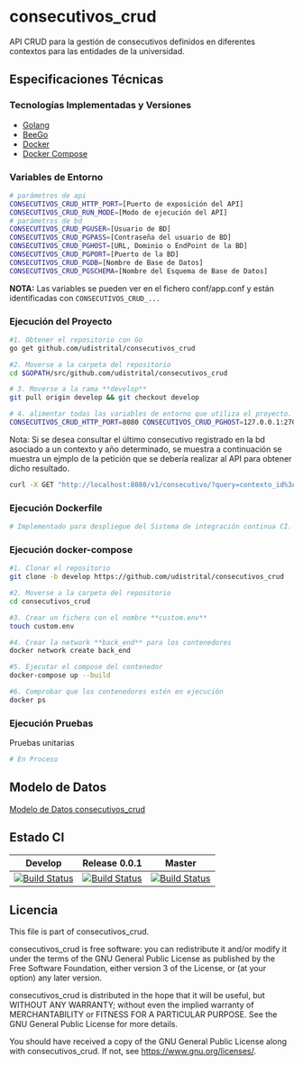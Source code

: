 # consecutivos_crud

API CRUD para la gestión de consecutivos definidos en diferentes contextos para las entidades de la universidad.

## Especificaciones Técnicas

### Tecnologías Implementadas y Versiones

- [Golang](https://github.com/udistrital/introduccion_oas/blob/master/instalacion_de_herramientas/golang.md)
- [BeeGo](https://github.com/udistrital/introduccion_oas/blob/master/instalacion_de_herramientas/beego.md)
- [Docker](https://docs.docker.com/engine/install/ubuntu/)
- [Docker Compose](https://docs.docker.com/compose/)

### Variables de Entorno

```sh
# parámetros de api
CONSECUTIVOS_CRUD_HTTP_PORT=[Puerto de exposición del API]
CONSECUTIVOS_CRUD_RUN_MODE=[Modo de ejecución del API]
# parámetros de bd
CONSECUTIVOS_CRUD_PGUSER=[Usuario de BD]
CONSECUTIVOS_CRUD_PGPASS=[Contraseña del usuario de BD]
CONSECUTIVOS_CRUD_PGHOST=[URL, Dominio o EndPoint de la BD]
CONSECUTIVOS_CRUD_PGPORT=[Puerto de la BD]
CONSECUTIVOS_CRUD_PGDB=[Nombre de Base de Datos]
CONSECUTIVOS_CRUD_PGSCHEMA=[Nombre del Esquema de Base de Datos]
```

**NOTA:** Las variables se pueden ver en el fichero conf/app.conf y están identificadas con `CONSECUTIVOS_CRUD_...`

### Ejecución del Proyecto

```sh
#1. Obtener el repositorio con Go
go get github.com/udistrital/consecutivos_crud

#2. Moverse a la carpeta del repositorio
cd $GOPATH/src/github.com/udistrital/consecutivos_crud

# 3. Moverse a la rama **develop**
git pull origin develop && git checkout develop

# 4. alimentar todas las variables de entorno que utiliza el proyecto.
CONSECUTIVOS_CRUD_HTTP_PORT=8080 CONSECUTIVOS_CRUD_PGHOST=127.0.0.1:27017 CONSECUTIVOS_CRUD_SOME_VARIABLE=some_value bee run
```

Nota: Si se desea consultar el último consecutivo registrado en la bd asociado a un contexto y año determinado, se muestra a continuación se muestra un ejmplo de la petición que se debería realizar al API para obtener dicho resultado.

```sh
curl -X GET "http://localhost:8080/v1/consecutivo/?query=contexto_id%3A1%2Cyear%3A2020&sortby=consecutivo&order=desc&limit=1" -H  "accept: application/json"
```

### Ejecución Dockerfile

```sh
# Implementado para despliegue del Sistema de integración continua CI.
```

### Ejecución docker-compose

```sh
#1. Clonar el repositorio
git clone -b develop https://github.com/udistrital/consecutivos_crud

#2. Moverse a la carpeta del repositorio
cd consecutivos_crud

#3. Crear un fichero con el nombre **custom.env**
touch custom.env

#4. Crear la network **back_end** para los contenedores
docker network create back_end

#5. Ejecutar el compose del contenedor
docker-compose up --build

#6. Comprobar que los contenedores estén en ejecución
docker ps
```

### Ejecución Pruebas

Pruebas unitarias

```sh
# En Proceso
```

## Modelo de Datos

[Modelo de Datos consecutivos_crud](/sql/modelo_consecutivos_crud.png)

## Estado CI

| Develop | Release 0.0.1 | Master |
| -- | -- | -- |
| [![Build Status](https://hubci.portaloas.udistrital.edu.co/api/badges/udistrital/consecutivos_crud/status.svg?ref=refs/heads/develop)](https://hubci.portaloas.udistrital.edu.co/udistrital/consecutivos_crud) | [![Build Status](https://hubci.portaloas.udistrital.edu.co/api/badges/udistrital/consecutivos_crud/status.svg?ref=refs/heads/release/0.0.1)](https://hubci.portaloas.udistrital.edu.co/udistrital/consecutivos_crud) | [![Build Status](https://hubci.portaloas.udistrital.edu.co/api/badges/udistrital/consecutivos_crud/status.svg?ref=refs/heads/master)](https://hubci.portaloas.udistrital.edu.co/udistrital/consecutivos_crud) |

## Licencia

This file is part of consecutivos_crud.

consecutivos_crud is free software: you can redistribute it and/or modify it under the terms of the GNU General Public License as published by the Free Software Foundation, either version 3 of the License, or (at your option) any later version.

consecutivos_crud is distributed in the hope that it will be useful, but WITHOUT ANY WARRANTY; without even the implied warranty of MERCHANTABILITY or FITNESS FOR A PARTICULAR PURPOSE. See the GNU General Public License for more details.

You should have received a copy of the GNU General Public License along with consecutivos_crud. If not, see https://www.gnu.org/licenses/.

